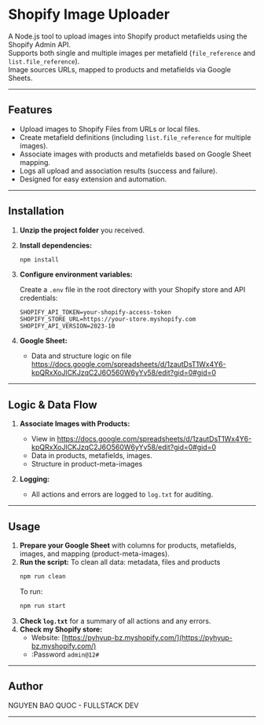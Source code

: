 # Shopify Image Uploader

A Node.js tool to upload images into Shopify product metafields using the Shopify Admin API.  
Supports both single and multiple images per metafield (`file_reference` and `list.file_reference`).  
Image sources URLs, mapped to products and metafields via Google Sheets.

---

## Features

- Upload images to Shopify Files from URLs or local files.
- Create metafield definitions (including `list.file_reference` for multiple images).
- Associate images with products and metafields based on Google Sheet mapping.
- Logs all upload and association results (success and failure).
- Designed for easy extension and automation.

---

## Installation

1. **Unzip the project folder** you received.

2. **Install dependencies:**
    ```sh
    npm install
    ```

3. **Configure environment variables:**

    Create a `.env` file in the root directory with your Shopify store and API credentials:
    ```
    SHOPIFY_API_TOKEN=your-shopify-access-token
    SHOPIFY_STORE_URL=https://your-store.myshopify.com
    SHOPIFY_API_VERSION=2023-10
    ```

4. **Google Sheet:**
    - Data and structure logic on file https://docs.google.com/spreadsheets/d/1zautDsT1Wx4Y6-kpQRxXoJlCKJzqC2J6O560W6yYv58/edit?gid=0#gid=0

---

## Logic & Data Flow

1. **Associate Images with Products:**
    - View in https://docs.google.com/spreadsheets/d/1zautDsT1Wx4Y6-kpQRxXoJlCKJzqC2J6O560W6yYv58/edit?gid=0#gid=0
    - Data in products, metafields, images.
    - Structure in product-meta-images

5. **Logging:**
    - All actions and errors are logged to `log.txt` for auditing.

---

## Usage

1. **Prepare your Google Sheet** with columns for products, metafields, images, and mapping (product-meta-images).
2. **Run the script:**
    To clean all data: metadata, files and products
    ```sh
    npm run clean
    ```
    To run:
    ```sh
    npm run start
    ```
3. **Check `log.txt`** for a summary of all actions and any errors.
4. **Check my Shopify store:**  
   - Website: [https://pyhyup-bz.myshopify.com/](https://pyhyup-bz.myshopify.com/)  
   - :Password `admin@12#`
---

## Author

NGUYEN BAO QUOC - FULLSTACK DEV

---